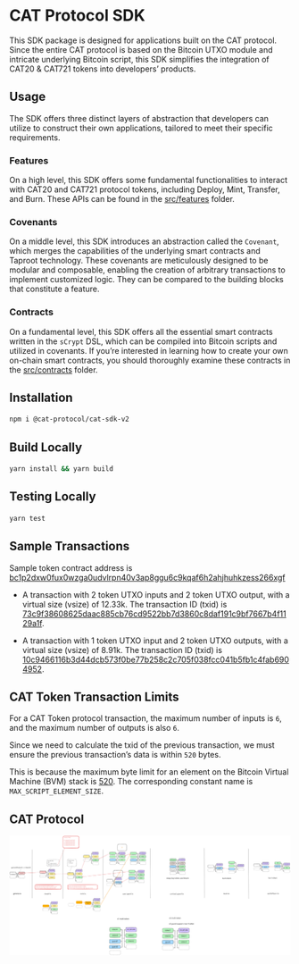 # CAT Protocol SDK

This SDK package is designed for applications built on the CAT protocol. Since the entire CAT protocol is based on the Bitcoin UTXO module and intricate underlying Bitcoin script, this SDK simplifies the integration of CAT20 & CAT721 tokens into developers’ products.

## Usage

The SDK offers three distinct layers of abstraction that developers can utilize to construct their own applications, tailored to meet their specific requirements.

### Features

On a high level, this SDK offers some fundamental functionalities to interact with CAT20 and CAT721 protocol tokens, including Deploy, Mint, Transfer, and Burn. These APIs can be found in the [src/features](https://github.com/CATProtocol/cat-token-box/tree/main/packages/sdk/src/features) folder.

### Covenants

On a middle level, this SDK introduces an abstraction called the `Covenant`, which merges the capabilities of the underlying smart contracts and Taproot technology. These covenants are meticulously designed to be modular and composable, enabling the creation of arbitrary transactions to implement customized logic. They can be compared to the building blocks that constitute a feature.

### Contracts

On a fundamental level, this SDK offers all the essential smart contracts written in the `sCrypt` DSL, which can be compiled into Bitcoin scripts and utilized in covenants. If you’re interested in learning how to create your own on-chain smart contracts, you should thoroughly examine these contracts in the [src/contracts](https://github.com/CATProtocol/cat-token-box/tree/main/packages/sdk/src/contracts) folder.

## Installation

```bash
npm i @cat-protocol/cat-sdk-v2
```

## Build Locally

```sh
yarn install && yarn build
```

## Testing Locally

```sh
yarn test
```

## Sample Transactions

Sample token contract address is [bc1p2dxw0fux0wzga0udvlrpn40v3ap8ggu6c9kqaf6h2ahjhuhkzess266xgf](https://mempool.fractalbitcoin.io/address/bc1plhz9wf0desgz8t32xm67vay9hgdmrnwzjzujgg0k9883cfxxgkzs20qfd5)

- A transaction with 2 token UTXO inputs and 2 token UTXO output, with a virtual size (vsize) of 12.33k. The transaction ID (txid) is [73c9f38608625daac885cb76cd9522bb7d3860c8daf191c9bf7667b4f1129a1f](https://mempool.fractalbitcoin.io/tx/73c9f38608625daac885cb76cd9522bb7d3860c8daf191c9bf7667b4f1129a1f).

- A transaction with 1 token UTXO input and 2 token UTXO outputs, with a virtual size (vsize) of 8.91k. The transaction ID (txid) is [10c9466116b3d44dcb573f0be77b258c2c705f038fcc041b5fb1c4fab6904952](https://mempool.fractalbitcoin.io/tx/10c9466116b3d44dcb573f0be77b258c2c705f038fcc041b5fb1c4fab6904952).

## CAT Token Transaction Limits

For a CAT Token protocol transaction, the maximum number of inputs is `6`, and the maximum number of outputs is also `6`.

Since we need to calculate the txid of the previous transaction, we must ensure the previous transaction’s data is within `520` bytes.

This is because the maximum byte limit for an element on the Bitcoin Virtual Machine (BVM) stack is [520](https://github.com/bitcoin/bitcoin/blob/master/src/script/script.h#L27). The corresponding constant name is `MAX_SCRIPT_ELEMENT_SIZE`.

## CAT Protocol

![](https://raw.githubusercontent.com/CATProtocol/cat-token-box/refs/heads/main/packages/sdk/static/cat-token-protocol.svg)
